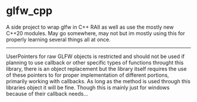 # glfw_cpp
 
A side project to wrap glfw in C++ RAII as well as use the mostly new C++20 modules. May go somewhere, may not but im mostly using this for properly learning several things all at once.
___
UserPointers for raw GLFW objects is restricted and should not be used if planning to use callback or other specific types of functions throught this library, there is an object replacement but the library itself requires the use of these pointers to for proper implementation of different portions, primarily working with callbacks. As long as the method is used through this libraries object it will be fine.
Though this is mainly just for windows because of their callback needs...